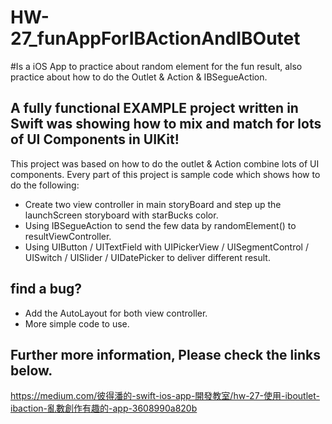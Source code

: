 # HW-27_funAppForIBActionAndIBOutet

#Is a iOS App to practice about random element for the fun result, also practice about how to do the Outlet & Action & IBSegueAction.
##  A fully functional EXAMPLE project written in Swift was showing how to mix and match for lots of UI Components in UIKit!

This project was based on how to do the outlet & Action combine lots of UI components.
Every part of this project is sample code which shows how to do the following:

* Create two view controller in main storyBoard and step up the launchScreen storyboard with starBucks color.
* Using IBSegueAction to send the few data by randomElement() to resultViewController.
* Using UIButton / UITextField with UIPickerView / UISegmentControl /  UISwitch / UISlider / UIDatePicker to deliver different result.

## find a bug?
* Add the AutoLayout for both view controller.
* More simple code to use.

## Further more information, Please check the links below.
https://medium.com/彼得潘的-swift-ios-app-開發教室/hw-27-使用-iboutlet-ibaction-亂數創作有趣的-app-3608990a820b 

